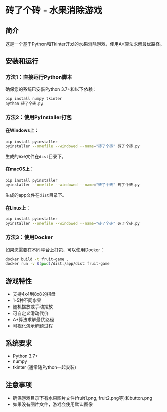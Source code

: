 # 砖了个砖 - 水果消除游戏

## 简介
这是一个基于Python和Tkinter开发的水果消除游戏，使用A*算法求解最优路径。

## 安装和运行

### 方法1：直接运行Python脚本
确保您的系统已安装Python 3.7+和以下依赖：
```bash
pip install numpy tkinter
python 砖了个砖.py
```

### 方法2：使用PyInstaller打包

#### 在Windows上：
```bash
pip install pyinstaller
pyinstaller --onefile --windowed --name="砖了个砖" 砖了个砖.py
```
生成的exe文件在`dist`目录下。

#### 在macOS上：
```bash
pip install pyinstaller
pyinstaller --onefile --windowed --name="砖了个砖" 砖了个砖.py
```
生成的app文件在`dist`目录下。

#### 在Linux上：
```bash
pip install pyinstaller
pyinstaller --onefile --windowed --name="砖了个砖" 砖了个砖.py
```

### 方法3：使用Docker
如果您需要在不同平台上打包，可以使用Docker：
```bash
docker build -t fruit-game .
docker run -v $(pwd)/dist:/app/dist fruit-game
```

## 游戏特性
- 支持4x4到8x8的棋盘
- 1-5种不同水果
- 随机摆放或手动摆放
- 可自定义滑动代价
- A*算法求解最优路径
- 可视化演示解题过程

## 系统要求
- Python 3.7+
- numpy
- tkinter (通常随Python一起安装)

## 注意事项
- 确保游戏目录下有水果图片文件(fruit1.png, fruit2.png等)和button.png
- 如果没有图片文件，游戏会使用默认图像